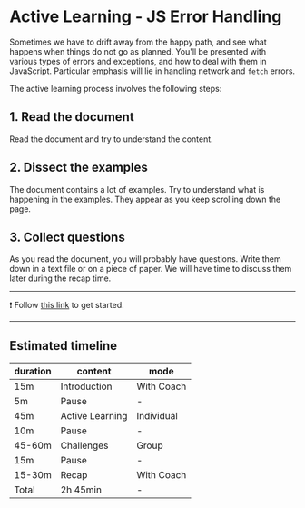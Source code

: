 # Active Learning - JS Error Handling

Sometimes we have to drift away from the happy path, and see what happens when things do not go as planned.
You'll be presented with various types of errors and exceptions, and how to deal with them in JavaScript.
Particular emphasis will lie in handling network and `fetch` errors.

The active learning process involves the following steps:

## 1. Read the document

Read the document and try to understand the content.

## 2. Dissect the examples

The document contains a lot of examples. Try to understand what is happening in the examples. They appear as you keep scrolling down the page.

## 3. Collect questions

As you read the document, you will probably have questions. Write them down in a text file or on a piece of paper. We will have time to discuss them later during the recap time.

---

❗️ Follow [this link](https://web-active-learning.vercel.app/documents/error-handling) to get started.

---

## Estimated timeline

| duration | content         | mode       |
| -------- | --------------- | ---------- |
| 15m      | Introduction    | With Coach |
| 5m       | Pause           | -          |
| 45m      | Active Learning | Individual |
| 10m      | Pause           | -          |
| 45-60m   | Challenges      | Group      |
| 15m      | Pause           | -          |
| 15-30m   | Recap           | With Coach |
| Total    | 2h 45min        | -          |
